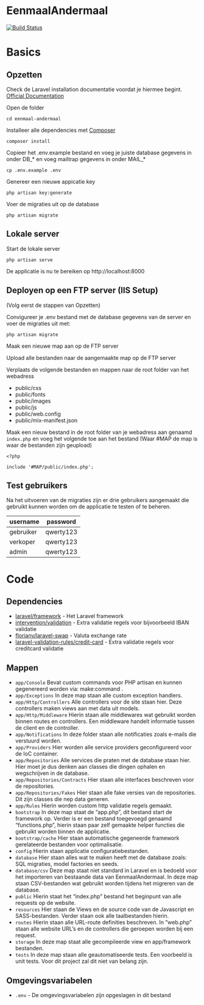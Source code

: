 # EenmaalAndermaal

[![Build Status](https://travis-ci.com/spijkermenno/ICA-Project-2018.svg?token=pskv6nK5nPgApsw1scAs&branch=master)](https://travis-ci.com/spijkermenno/ICA-Project-2018)

# Basics

## Opzetten

Check de Laravel installation documentatie voordat je hiermee begint. [Official Documentation](https://laravel.com/docs/5.5/installation#installation)

Open de folder

    cd eenmaal-andermaal

Installeer alle dependencies met [Composer](https://getcomposer.org/download/)

    composer install

Copieer het .env.example bestand en voeg je juiste database gegevens in onder DB_* en voeg mailtrap gegevens in onder MAIL_*

    cp .env.example .env

Genereer een nieuwe appicatie key

    php artisan key:generate

Voer de migraties uit op de database

    php artisan migrate
    
## Lokale server

Start de lokale server

    php artisan serve
    
De applicatie is nu te bereiken op http://localhost:8000
    
## Deployen op een FTP server (IIS Setup)

(Volg eerst de stappen van Opzetten)

Convigureer je .env bestand met de database gegevens van de server en voer de migraties uit met: 

    php artisan migrate

Maak een nieuwe map aan op de FTP server

Upload alle bestanden naar de aangemaakte map op de FTP server 

Verplaats de volgende bestanden en mappen naar de root folder van het webadress

- public/css
- public/fonts
- public/images
- public/js
- public/web.config
- public/mix-manifest.json

Maak een nieuw bestand in de root folder van je webadress aan genaamd `index.php` en voeg het volgende toe aan het bestand (Waar #MAP de map is waar de bestanden zijn geupload)

    <?php
    
    include '#MAP/public/index.php';


## Test gebruikers
 
Na het uitvoeren van de migraties zijn er drie gebruikers aangemaakt die gebruikt kunnen worden om de applicatie te testen of te beheren.

| username  | password  |
|-----------|-----------|
| gebruiker | qwerty123 |
| verkoper  | qwerty123 |
| admin     | qwerty123 |

# Code

## Dependencies

- [laravel/framework](https://github.com/laravel/framework) - Het Laravel framework
- [intervention/validation](https://github.com/intervention/validation) - Extra validatie regels voor bijvoorbeeld IBAN validatie
- [florianv/laravel-swap](https://github.com/florianv/laravel-swap) - Valuta exchange rate 
- [laravel-validation-rules/credit-card](https://github.com/laravel-validation-rules/credit-card) - Extra validatie regels voor creditcard validatie

## Mappen

- `app/Console` Bevat custom commands voor PHP artisan en kunnen gegenereerd worden via: make:command .
- `app/Exceptions` In deze map staan alle custom exception handlers. 
- `app/Http/Controllers` Alle controllers voor de site staan hier. Deze controllers maken views aan met data uit models.
- `app/Http/Middleware` Hierin staan alle middlewares wat gebruikt worden binnen routes en controllers. Een middleware handelt informatie tussen de client en de controller.
- `app/Notifications` In deze folder staan alle notificaties zoals e-mails die verstuurd worden. 
- `app/Providers` Hier worden alle service providers geconfigureerd voor de IoC container.
- `app/Repositories` Alle services die praten met de database staan hier. Hier moet je dus denken aan classes die dingen ophalen en wegschrijven in de database.
- `app/Repositories/Contracts` Hier staan alle interfaces beschreven voor de repositories.
- `app/Repositories/Fakes` Hier staan alle fake versies van de repositories. Dit zijn classes die nep data generen.
- `app/Rules` Hierin worden custom http validatie regels gemaakt.
- `bootstrap` In deze map staat de “app.php”, dit bestand start de framework op. Verder is er een bestand toegevoegd genaamd “functions.php”, hierin staan paar zelf gemaakte helper functies die gebruikt worden binnen de applicatie.
- `bootstrap/cache` Hier staan automatische gegeneerde framework gerelateerde bestanden voor optimalisatie.
- `config` Hierin staan applicatie configuratiebestanden.
- `database` Hier staan alles wat te maken heeft met de database zoals: SQL migraties, model factories en seeds.
- `database/csv` Deze map staat niet standard in Laravel en is bedoeld voor het importeren van bestaande data van EenmaalAndermaal. In deze map staan CSV-bestanden wat gebruikt worden tijdens het migreren van de database.
- `public` Hierin staat het “index.php” bestand het beginpunt van alle requests op de website.
- `resources` Hier staan de Views en de source code van de Javascript en SASS-bestanden. Verder staan ook alle taalbestanden hierin.
- `routes` Hierin staan alle URL-route definities beschreven. In ”web.php” staan alle website URL’s en de controllers die geroepen worden bij een request.
- `storage` In deze map staat alle gecompileerde view en app/framework bestanden.
- `tests` In deze map staan alle geautomatiseerde tests. Een voorbeeld is unit tests. Voor dit project zal dit niet van belang zijn.

## Omgevingsvariabelen

- `.env` - De omgevingsvariabelen zijn opgeslagen in dit bestand
